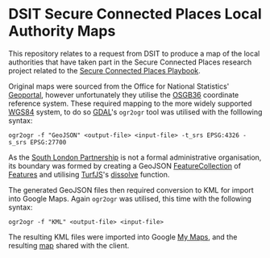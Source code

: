 # DSIT Secure Connected Places Local Authority Maps

This repository relates to a request from DSIT to produce a map of the local authorities that have taken part in the Secure Connected Places research project related to the [Secure Connected Places Playbook](https://www.gov.uk/guidance/secure-connected-places-playbook). 

Original maps were sourced from the Office for National Statistics' [Geoportal](https://geoportal.statistics.gov.uk), however unfortunately they utilise the [OSGB36](https://en.wikipedia.org/wiki/Ordnance_Survey_National_Grid) coordinate reference system. These required mapping to the more widely supported [WGS84](https://en.wikipedia.org/wiki/World_Geodetic_System) system, to do so [GDAL](https://gdal.org)'s `ogr2ogr` tool was utilised with the folllowing syntax:
```
ogr2ogr -f "GeoJSON" <output-file> <input-file> -t_srs EPSG:4326 -s_srs EPSG:27700
```

As the [South London Partnership](https://southlondonpartnership.co.uk) is not a formal administrative organisation, its boundary was formed by creating a GeoJSON [FeatureCollection](https://datatracker.ietf.org/doc/html/rfc7946#section-3.3) of [Features](https://datatracker.ietf.org/doc/html/rfc7946#section-3.2) and utilising [TurfJS](https://turfjs.org)'s [dissolve](https://turfjs.org/docs/#dissolve) function.

The generated GeoJSON files then required conversion to KML for import into Google Maps. Again `ogr2ogr` was utilised, this time with the following syntax:
```
ogr2ogr -f "KML" <output-file> <input-file>
```

The resulting KML files were imported into Google [My Maps](https://www.google.com/mymaps), and the resulting [map](https://www.google.com/maps/d/edit?mid=1nDhFbcEtHwt1-HFj5LZgOytrRdl8PsE&usp=sharing) shared with the client.

